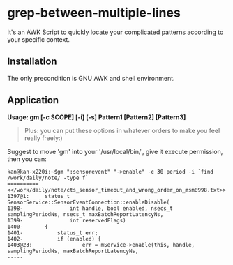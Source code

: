 # grep-between-multiple-lines
It's an AWK Script to quickly locate your complicated patterns according to your specific context.

## Installation
The only precondition is GNU AWK and shell environment.

## Application
**Usage: gm [-c SCOPE] [-i] [-s] Pattern1 [Pattern2] [Pattern3]**
> Plus: you can put these options in whatever orders to make you feel really freely:)

Suggest to move 'gm' into your '/usr/local/bin/', give it execute permission, then you can:
```
kan@kan-x220i:~$gm ":sensorevent" "->enable" -c 30 period -i `find /work/daily/note/ -type f`
==========
<</work/daily/note/cts_sensor_timeout_and_wrong_order_on_msm8998.txt>>
1397@1:		status_t SensorService::SensorEventConnection::enableDisable(
1398-		        int handle, bool enabled, nsecs_t samplingPeriodNs, nsecs_t maxBatchReportLatencyNs,
1399-		        int reservedFlags)
1400-		{
1401-		    status_t err;
1402-		    if (enabled) {
1403@23:		        err = mService->enable(this, handle, samplingPeriodNs, maxBatchReportLatencyNs,
-----

```
